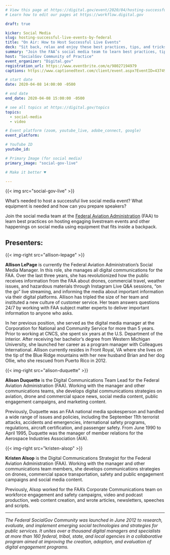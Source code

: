 ```yaml
---
# View this page at https://digital.gov/event/2020/04/hosting-successful-live-events-by-federal
# Learn how to edit our pages at https://workflow.digital.gov

draft: true

kicker: Social Media
slug: hosting-successful-live-events-by-federal
title: "On Air: How to Host Successful Live Events"
deck: "Sit back, relax and enjoy these best practices, tips, and tricks from the Federal Aviation Administration’s Social Media Team"
summary: "Join the FAA’s social media team to learn best practices, tips, and tricks for hosting engaging live events."
host: "SocialGov Community of Practice"
event_organizer: "Digital.gov"
registration_url: https://www.eventbrite.com/e/98027194979
captions: https://www.captionedtext.com/client/event.aspx?EventID=4374994&CustomerID=321

# start date
date: 2020-04-08 14:00:00 -0500

# end date
end_date: 2020-04-08 15:00:00 -0500

# see all topics at https://digital.gov/topics
topics:
  - social-media
  - video

# Event platform (zoom, youtube_live, adobe_connect, google)
event_platform:

# YouTube ID
youtube_id:

# Primary Image (for social media)
primary_image: "social-gov-live"

# Make it better ♥

---
```


{{< img src="social-gov-live" >}}

What’s needed to host a successful live social media event? What equipment is needed and how can you prepare speakers?

Join the social media team at the [Federal Aviation Administration](https://www.faa.gov/) (FAA) to learn best practices on hosting engaging livestream events and other happenings on social media using equipment that fits inside a backpack.

## Presenters:

{{< img-right src="allison-lepage" >}}

**Allison LePage** is currently the Federal Aviation Administration’s Social Media Manager. In this role, she manages all digital communications for the FAA. Over the last three years, she has revolutionized how the public receives information from the FAA about drones, commercial travel, weather issues, and hazardous materials through Instagram Live Q&A sessions, “on the go” live streaming, and informing the media about important information via their digital platforms. Allison has tripled the size of her team and instituted a new culture of customer service. Her team answers questions 24/7 by working with FAA subject matter experts to deliver important information to anyone who asks.

In her previous position, she served as the digital media manager at the Corporation for National and Community Service for more than 5 years. Prior to working at CNCS, she spent six years at the U.S. Department of the Interior. After receiving her bachelor’s degree from Western Michigan University, she launched her career as a program manager with Colleagues International. Allison currently resides in Front Royal, VA where she lives on the tip of the Blue Ridge mountains with her new husband Brian and her dog Ollie, who she rescued from Puerto Rico in 2012.

{{< img-right src="alison-duquette" >}}

**Alison Duquette** is the Digital Communications Team Lead for the Federal Aviation Administration (FAA). Working with the manager and other communications teams, she develops digital communications strategies on aviation, drone and commercial space news, social media content, public engagement campaigns, and marketing content.

Previously, Duquette was an FAA national media spokesperson and handled a wide range of issues and policies, including the September 11th terrorist attacks, accidents and emergencies, international safety programs, regulations, aircraft certification, and passenger safety. From June 1990 to April 1995, Duquette was the manager of member relations for the Aerospace Industries Association (AIA).

{{< img-right src="kristen-alsop" >}}

**Kristen Alsop** is the Digital Communications Strategist for the Federal Aviation Administration (FAA). Working with the manager and other communications team members, she develops communications strategies on drones, commercial space transportation, safety and public engagement campaigns and social media content.

Previously, Alsop worked for the FAA’s Corporate Communications team on workforce engagement and safety campaigns, video and podcast production, web content creation, and wrote articles, newsletters, speeches and scripts.

---

*The Federal SocialGov Community was launched in June 2012 to research, evaluate, and implement emerging social technologies and strategies for public services. It unites over a thousand digital managers and specialists at more than 160 federal, tribal, state, and local agencies in a collaborative program aimed at improving the creation, adoption, and evaluation of digital engagement programs.*
